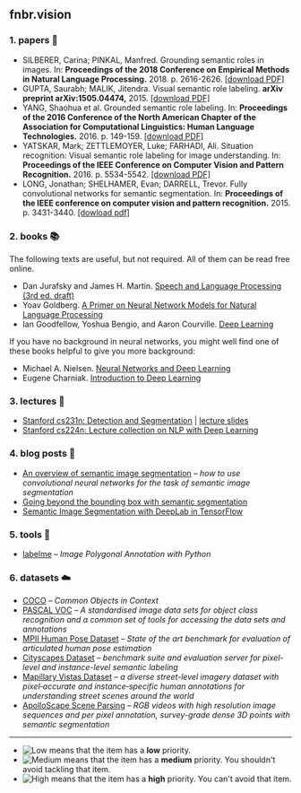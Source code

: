## fnbr.vision

### 1. papers :page_facing_up:

- SILBERER, Carina; PINKAL, Manfred. Grounding semantic roles in images. In: **Proceedings of the 2018 Conference on Empirical Methods in Natural Language Processing.** 2018. p. 2616-2626. [[download PDF]](https://www.aclweb.org/anthology/D18-1282)
- GUPTA, Saurabh; MALIK, Jitendra. Visual semantic role labeling. **arXiv preprint arXiv:1505.04474,** 2015. [[download PDF]](https://arxiv.org/pdf/1505.04474.pdf)
- YANG, Shaohua et al. Grounded semantic role labeling. In: **Proceedings of the 2016 Conference of the North American Chapter of the Association for Computational Linguistics: Human Language Technologies.** 2016. p. 149-159. [[download PDF]](https://www.aclweb.org/anthology/N16-1019)
- YATSKAR, Mark; ZETTLEMOYER, Luke; FARHADI, Ali. Situation recognition: Visual semantic role labeling for image understanding. In: **Proceedings of the IEEE Conference on Computer Vision and Pattern Recognition.** 2016. p. 5534-5542. [[download PDF]](https://www.cv-foundation.org/openaccess/content_cvpr_2016/papers/Yatskar_Situation_Recognition_Visual_CVPR_2016_paper.pdf)
- LONG, Jonathan; SHELHAMER, Evan; DARRELL, Trevor. Fully convolutional networks for semantic segmentation. In: **Proceedings of the IEEE conference on computer vision and pattern recognition.** 2015. p. 3431-3440. [[dowload pdf]](https://arxiv.org/pdf/1605.06211.pdf)

### 2. books :books:

The following texts are useful, but not required. All of them can be read free online.

- Dan Jurafsky and James H. Martin. [Speech and Language Processing (3rd ed. draft)](https://web.stanford.edu/~jurafsky/slp3/)
- Yoav Goldberg. [A Primer on Neural Network Models for Natural Language Processing](http://u.cs.biu.ac.il/~yogo/nnlp.pdf)
- Ian Goodfellow, Yoshua Bengio, and Aaron Courville. [Deep Learning](http://www.deeplearningbook.org)

If you have no background in neural networks, you might well find one of these books helpful to give you more background:

- Michael A. Nielsen. [Neural Networks and Deep Learning](http://neuralnetworksanddeeplearning.com)
- Eugene Charniak. [Introduction to Deep Learning](https://mitpress.mit.edu/books/introduction-deep-learning)

### 3. lectures :speech_balloon:

- [Stanford cs231n: Detection and Segmentation](https://youtu.be/nDPWywWRIRo) | [lecture slides](http://cs231n.stanford.edu/slides/2017/cs231n_2017_lecture11.pdf)
- [Stanford cs224n: Lecture collection on NLP with Deep Learning](https://www.youtube.com/playlist?list=PL3FW7Lu3i5Jsnh1rnUwq_TcylNr7EkRe6)

### 4. blog posts :newspaper:

- [An overview of semantic image segmentation](https://www.jeremyjordan.me/semantic-segmentation/) *– how to use convolutional neural networks for the task of semantic image segmentation*
- [Going beyond the bounding box with semantic segmentation](https://thegradient.pub/semantic-segmentation/)
- [Semantic Image Segmentation with DeepLab in TensorFlow](https://ai.googleblog.com/2018/03/semantic-image-segmentation-with.html)

### 5. tools :hammer:

- [labelme](https://github.com/wkentaro/labelme) *– Image Polygonal Annotation with Python*

### 6. datasets :cloud:

- [COCO](http://cocodataset.org) *– Common Objects in Context*
- [PASCAL VOC](http://host.robots.ox.ac.uk/pascal/VOC/) *– A standardised image data sets for object class recognition and a common set of tools for accessing the data sets and annotations*
- [MPII Human Pose Dataset](http://human-pose.mpi-inf.mpg.de/) *– State of the art benchmark for evaluation of articulated human pose estimation*
- [Cityscapes Dataset](https://www.cityscapes-dataset.com) *– benchmark suite and evaluation server for pixel-level and instance-level semantic labeling*
- [Mapillary Vistas Dataset](https://www.mapillary.com/dataset/vistas) *– a diverse street-level imagery dataset with pixel‑accurate and instance‑specific human annotations for understanding street scenes around the world*
- [ApolloScape Scene Parsing](http://apolloscape.auto/scene.html) *– RGB videos with high resolution image sequences and per pixel annotation, survey-grade dense 3D points with semantic segmentation*
_____

- ![Low][low] means that the item has a **low** priority.
- ![Medium][medium] means that the item has a **medium** priority. You shouldn't avoid tackling that item.
- ![High][high] means that the item has a **high** priority. You can't avoid that item.


[low]: https://viridiano.com/s/low.svg
[medium]: https://viridiano.com/s/medium.svg
[high]: https://viridiano.com/s/high.svg
